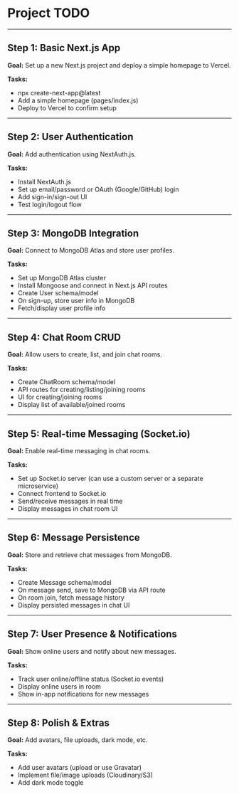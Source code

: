 # Project TODO

---

## Step 1: Basic Next.js App
**Goal:** Set up a new Next.js project and deploy a simple homepage to Vercel.

**Tasks:**
- npx create-next-app@latest
- Add a simple homepage (pages/index.js)
- Deploy to Vercel to confirm setup

---

## Step 2: User Authentication
**Goal:** Add authentication using NextAuth.js.

**Tasks:**
- Install NextAuth.js
- Set up email/password or OAuth (Google/GitHub) login
- Add sign-in/sign-out UI
- Test login/logout flow

---

## Step 3: MongoDB Integration
**Goal:** Connect to MongoDB Atlas and store user profiles.

**Tasks:**
- Set up MongoDB Atlas cluster
- Install Mongoose and connect in Next.js API routes
- Create User schema/model
- On sign-up, store user info in MongoDB
- Fetch/display user profile info

---

## Step 4: Chat Room CRUD
**Goal:** Allow users to create, list, and join chat rooms.

**Tasks:**
- Create ChatRoom schema/model
- API routes for creating/listing/joining rooms
- UI for creating/joining rooms
- Display list of available/joined rooms

---

## Step 5: Real-time Messaging (Socket.io)
**Goal:** Enable real-time messaging in chat rooms.

**Tasks:**
- Set up Socket.io server (can use a custom server or a separate microservice)
- Connect frontend to Socket.io
- Send/receive messages in real time
- Display messages in chat room UI

---

## Step 6: Message Persistence
**Goal:** Store and retrieve chat messages from MongoDB.

**Tasks:**
- Create Message schema/model
- On message send, save to MongoDB via API route
- On room join, fetch message history
- Display persisted messages in chat UI

---

## Step 7: User Presence & Notifications
**Goal:** Show online users and notify about new messages.

**Tasks:**
- Track user online/offline status (Socket.io events)
- Display online users in room
- Show in-app notifications for new messages

---

## Step 8: Polish & Extras
**Goal:** Add avatars, file uploads, dark mode, etc.

**Tasks:**
- Add user avatars (upload or use Gravatar)
- Implement file/image uploads (Cloudinary/S3)
- Add dark mode toggle